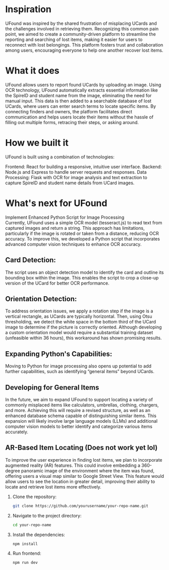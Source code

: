 
# Inspiration
UFound was inspired by the shared frustration of misplacing UCards and the challenges involved in retrieving them. Recognizing this common pain point, we aimed to create a community-driven platform to streamline the reporting and searching of lost items, making it easier for users to reconnect with lost belongings. This platform fosters trust and collaboration among users, encouraging everyone to help one another recover lost items.

# What it does
UFound allows users to report found UCards by uploading an image. Using OCR technology, UFound automatically extracts essential information like the SpireID and student name from the image, eliminating the need for manual input. This data is then added to a searchable database of lost UCards, where users can enter search terms to locate specific items. By connecting finders and owners, the platform facilitates direct communication and helps users locate their items without the hassle of filling out multiple forms, retracing their steps, or asking around.

# How we built it
UFound is built using a combination of technologies:

Frontend: React for building a responsive, intuitive user interface.
Backend: Node.js and Express to handle server requests and responses.
Data Processing: Flask with OCR for image analysis and text extraction to capture SpireID and student name details from UCard images.
# What's next for UFound
Implement Enhanced Python Script for Image Processing  
Currently, UFound uses a simple OCR model (tesseract.js) to read text from captured images and return a string. This approach has limitations, particularly if the image is rotated or taken from a distance, reducing OCR accuracy. To improve this, we developed a Python script that incorporates advanced computer vision techniques to enhance OCR accuracy.

## Card Detection: 
The script uses an object detection model to identify the card and outline its bounding box within the image. This enables the script to crop a close-up version of the UCard for better OCR performance.
## Orientation Detection: 
To address orientation issues, we apply a rotation step if the image is a vertical rectangle, as UCards are typically horizontal. Then, using Otsu thresholding, we detect the white space in the bottom third of the UCard image to determine if the picture is correctly oriented. Although developing a custom orientation model would require a substantial training dataset (unfeasible within 36 hours), this workaround has shown promising results.
## Expanding Python's Capabilities: 
Moving to Python for image processing also opens up potential to add further capabilities, such as identifying “general items” beyond UCards.
## Developing for General Items
In the future, we aim to expand UFound to support locating a variety of commonly misplaced items like calculators, umbrellas, clothing, chargers, and more. Achieving this will require a revised structure, as well as an enhanced database schema capable of distinguishing similar items. This expansion will likely involve large language models (LLMs) and additional computer vision models to better identify and categorize various items accurately.

## AR-Based Item Locating (Does not work yet lol)
To improve the user experience in finding lost items, we plan to incorporate augmented reality (AR) features. This could involve embedding a 360-degree panoramic image of the environment where the item was found, offering users a visual map similar to Google Street View. This feature would allow users to see the location in greater detail, improving their ability to locate and retrieve lost items more effectively.



1. Clone the repository:
   ```bash
   git clone https://github.com/yourusername/your-repo-name.git
   ```
2. Navigate to the project directory:
   ```bash
   cd your-repo-name
   ```
3. Install the dependencies:
   ```bash
   npm install
   ```
4. Run frontend:
   ```bash
   npm run dev
   ```

